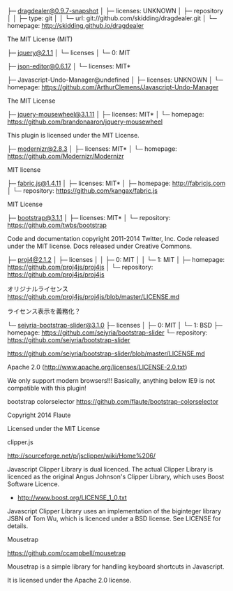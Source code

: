 ├─ dragdealer@0.9.7-snapshot
│  ├─ licenses: UNKNOWN
│  ├─ repository
│  │  ├─ type: git
│  │  └─ url: git://github.com/skidding/dragdealer.git
│  └─ homepage: http://skidding.github.io/dragdealer


The MIT License (MIT)


├─ jquery@2.1.1
│  └─ licenses
│     └─ 0: MIT

├─ json-editor@0.6.17
│  └─ licenses: MIT*


├─ Javascript-Undo-Manager@undefined
│  ├─ licenses: UNKNOWN
│  └─ homepage: https://github.com/ArthurClemens/Javascript-Undo-Manager

The MIT License

├─ jquery-mousewheel@3.1.11
│  ├─ licenses: MIT*
│  └─ homepage: https://github.com/brandonaaron/jquery-mousewheel

This plugin is licensed under the MIT License.


├─ modernizr@2.8.3
│  ├─ licenses: MIT*
│  └─ homepage: https://github.com/Modernizr/Modernizr

MIT license

├─ fabric.js@1.4.11
│  ├─ licenses: MIT*
│  ├─ homepage: http://fabricjs.com
│  └─ repository: https://github.com/kangax/fabric.js

MIT License

├─ bootstrap@3.1.1
│  ├─ licenses: MIT*
│  └─ repository: https://github.com/twbs/bootstrap

Code and documentation copyright 2011-2014 Twitter, Inc. Code released under the MIT license. Docs released under Creative Commons.

├─ proj4@2.1.2
│  ├─ licenses
│  │  ├─ 0: MIT
│  │  └─ 1: MIT
│  ├─ homepage: https://github.com/proj4js/proj4js
│  └─ repository: https://github.com/proj4js/proj4js

オリジナルライセンス
https://github.com/proj4js/proj4js/blob/master/LICENSE.md

ライセンス表示を義務化？


└─ seiyria-bootstrap-slider@3.1.0
   ├─ licenses
   │  ├─ 0: MIT
   │  └─ 1: BSD
   ├─ homepage: https://github.com/seiyria/bootstrap-slider
   └─ repository: https://github.com/seiyria/bootstrap-slider

https://github.com/seiyria/bootstrap-slider/blob/master/LICENSE.md

Apache 2.0 (http://www.apache.org/licenses/LICENSE-2.0.txt)

We only support modern browsers!!! Basically, anything below IE9 is not compatible with this plugin!



bootstrap colorselector
https://github.com/flaute/bootstrap-colorselector

Copyright 2014 Flaute

Licensed under the MIT License



clipper.js

http://sourceforge.net/p/jsclipper/wiki/Home%206/

Javascript Clipper Library is dual licenced.
The actual Clipper Library is licenced as the original Angus Johnson's Clipper Library, which uses Boost Software Licence.
 * http://www.boost.org/LICENSE_1_0.txt  

Javascript Clipper Library uses an implementation of the biginteger library JSBN of Tom Wu, which is licenced under a BSD license. See LICENSE for details.


Mousetrap

https://github.com/ccampbell/mousetrap

Mousetrap is a simple library for handling keyboard shortcuts in Javascript.

It is licensed under the Apache 2.0 license.

